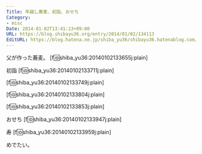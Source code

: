 ```yaml
---
Title: 年越し蕎麦、初詣、おせち
Category:
- misc
Date: 2014-01-02T13:41:13+09:00
URL: https://blog.shibayu36.org/entry/2014/01/02/134113
EditURL: https://blog.hatena.ne.jp/shiba_yu36/shibayu36.hatenablog.com/atom/entry/12921228815715599339
---
```


父が作った蕎麦。
[f:id:shiba_yu36:20140102133655j:plain]

初詣
[f:id:shiba_yu36:20140102133711j:plain]

[f:id:shiba_yu36:20140102133749j:plain]

[f:id:shiba_yu36:20140102133804j:plain]

[f:id:shiba_yu36:20140102133853j:plain]

おせち
[f:id:shiba_yu36:20140102133947j:plain]

寿
[f:id:shiba_yu36:20140102133959j:plain]

めでたい。
